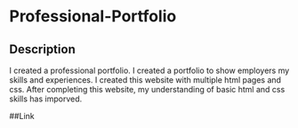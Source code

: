 # Professional-Portfolio

## Description

I created a professional portfolio. I created a portfolio to show employers my skills and experiences. I created this website with multiple html pages and css.
After completing this website, my understanding of basic html and css skills has imporved.

##Link


